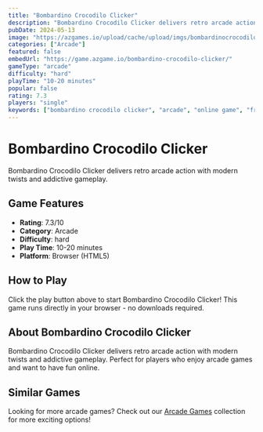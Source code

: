 ```yaml
---
title: "Bombardino Crocodilo Clicker"
description: "Bombardino Crocodilo Clicker delivers retro arcade action with modern twists and addictive gameplay."
pubDate: 2024-05-13
image: "https://azgames.io/upload/cache/upload/imgs/bombardinocrocodiloclicker-m144x144.webp"
categories: ["Arcade"]
featured: false
embedUrl: "https://game.azgame.io/bombardino-crocodilo-clicker/"
gameType: "arcade"
difficulty: "hard"
playTime: "10-20 minutes"
popular: false
rating: 7.3
players: "single"
keywords: ["bombardino crocodilo clicker", "arcade", "online game", "free game"]
---
```


# Bombardino Crocodilo Clicker

Bombardino Crocodilo Clicker delivers retro arcade action with modern twists and addictive gameplay.

## Game Features

- **Rating**: 7.3/10
- **Category**: Arcade
- **Difficulty**: hard
- **Play Time**: 10-20 minutes
- **Platform**: Browser (HTML5)

## How to Play

Click the play button above to start Bombardino Crocodilo Clicker! This game runs directly in your browser - no downloads required.

## About Bombardino Crocodilo Clicker

Bombardino Crocodilo Clicker delivers retro arcade action with modern twists and addictive gameplay. Perfect for players who enjoy arcade games and want to have fun online.

## Similar Games

Looking for more arcade games? Check out our [Arcade Games](/categories/arcade) collection for more exciting options!

